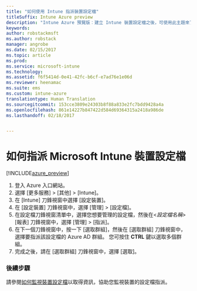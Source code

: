 ```yaml
---
title: "如何使用 Intune 指派裝置設定檔"
titleSuffix: Intune Azure preview
description: "Intune Azure 預覽版︰建立 Intune 裝置設定檔之後，可使用此主題來了解如何將其指派給裝置。"
keywords: 
author: robstackmsft
ms.author: robstack
manager: angrobe
ms.date: 02/15/2017
ms.topic: article
ms.prod: 
ms.service: microsoft-intune
ms.technology: 
ms.assetid: f6f5414d-0e41-42fc-b6cf-e7ad76e1e06d
ms.reviewer: heenamac
ms.suite: ems
ms.custom: intune-azure
translationtype: Human Translation
ms.sourcegitcommit: 153cce3809e24303b8f88a833e2fc7bdd9428a4a
ms.openlocfilehash: 861e14227b847422d584d69364315a2418a986de
ms.lasthandoff: 02/18/2017


---
```


# <a name="how-to-assign-microsoft-intune-device-profiles"></a>如何指派 Microsoft Intune 裝置設定檔

[!INCLUDE[azure_preview](../includes/azure_preview.md)]


1. 登入 Azure 入口網站。
2. 選擇 [更多服務]  >  [其他]  >  [Intune]。
3. 在 [Intune] 刀鋒視窗中選擇 [設定裝置]。
1. 在 [設定裝置] 刀鋒視窗中，選擇 [管理]  >  [設定檔]。
2. 在設定檔刀鋒視窗清單中，選擇您想要管理的設定檔，然後在<*設定檔名稱*>  [報表] 刀鋒視窗中，選擇 [管理]  > [指派]。
3. 在下一個刀鋒視窗中，按一下 [選取群組]，然後在 [選取群組] 刀鋒視窗中，選擇要指派該設定檔的 Azure AD 群組。 您可按住 **CTRL** 鍵以選取多個群組。
4. 完成之後，請在 [選取群組] 刀鋒視窗中，選擇 [選取]。

### <a name="next-steps"></a>後續步驟
請參閱[如何監視裝置設定檔](how-to-monitor-device-profiles.md)以取得資訊，協助您監視裝置的設定檔指派。

